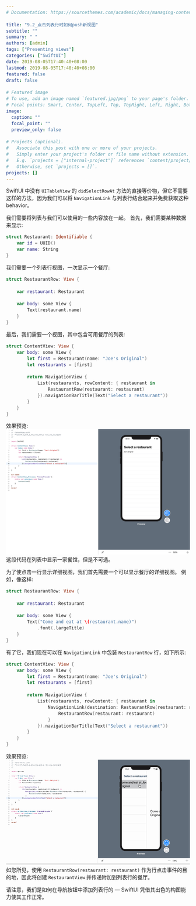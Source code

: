 ```yaml
---
# Documentation: https://sourcethemes.com/academic/docs/managing-content/

title: "9.2_点击列表行时如何push新视图"
subtitle: ""
summary: " "
authors: [admin]
tags: ["Presenting views"]
categories: ["SwiftUI"]
date: 2019-08-05T17:40:40+08:00
lastmod: 2019-08-05T17:40:40+08:00
featured: false
draft: false

# Featured image
# To use, add an image named `featured.jpg/png` to your page's folder.
# Focal points: Smart, Center, TopLeft, Top, TopRight, Left, Right, BottomLeft, Bottom, BottomRight.
image:
  caption: ""
  focal_point: ""
  preview_only: false

# Projects (optional).
#   Associate this post with one or more of your projects.
#   Simply enter your project's folder or file name without extension.
#   E.g. `projects = ["internal-project"]` references `content/project/deep-learning/index.md`.
#   Otherwise, set `projects = []`.
projects: []
---
```

 <!-- more -->

 SwiftUI 中没有 `UITableView` 的 `didSelectRowAt` 方法的直接等价物，但它不需要这样的方法，因为我们可以将 `NavigationLink` 与列表行结合起来并免费获取这种 behavior。

我们需要将列表与我们可以使用的一些内容放在一起。 首先，我们需要某种数据来显示:
```swift
struct Restaurant: Identifiable {
    var id = UUID()
    var name: String
}
```
我们需要一个列表行视图，一次显示一个餐厅:
```swift
struct RestaurantRow: View {
    
    var restaurant: Restaurant
    
    var body: some View {
        Text(restaurant.name)
    }
}
```
最后，我们需要一个视图，其中包含可用餐厅的列表:
```swift
struct ContentView: View {
    var body: some View {
        let first = Restaurant(name: "Joe's Original")
        let restaurants = [first]
        
        return NavigationView {
            List(restaurants, rowContent: { restaurant in
                RestaurantRow(restaurant: restaurant)
            }).navigationBarTitle(Text("Select a restaurant"))
        }
    }
}
```
效果预览:
![9.2_restaurant_list](img/9.2_restaurant_list.png "A restaurant list")
这段代码在列表中显示一家餐馆，但是不可选。

为了使点击一行显示详细视图，我们首先需要一个可以显示餐厅的详细视图。 例如，像这样:
```swift
struct RestaurantRow: View {
    
    var restaurant: Restaurant
    
    var body: some View {
        Text("Come and eat at \(restaurant.name)")
            .font(.largeTitle)
    }
}
```
有了它，我们现在可以在 `NavigationLink` 中包装 `RestaurantRow` 行，如下所示:
```swift
struct ContentView: View {
    var body: some View {
        let first = Restaurant(name: "Joe's Original")
        let restaurants = [first]
        
        return NavigationView {
            List(restaurants, rowContent: { restaurant in
                NavigationLink(destination: RestaurantRow(restaurant: restaurant)) {
                    RestaurantRow(restaurant: restaurant)
                }
            }).navigationBarTitle(Text("Select a restaurant"))
        }
    }
}
```
效果预览:
![9.2_select_a_restaurant](img/9.2_select_a_restaurant.gif "Select a restaurant")
如您所见，使用 `RestaurantRow(restaurant: restaurant)` 作为行点击事件的目的地，因此将创建 `RestaurantView` 并传递附加到列表行的餐厅。

请注意，我们是如何在导航按钮中添加列表行的 — SwiftUI 凭借其出色的构图能力使其工作正常。